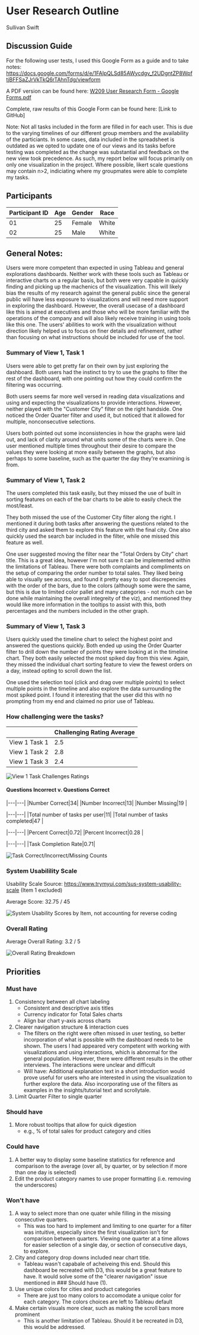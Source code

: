 # User Research Outline
Sullivan Swift

## Discussion Guide

For the following user tests, I used this Google Form as a guide and to take notes: https://docs.google.com/forms/d/e/1FAIpQLSd85AWycdgv_f2UDgntZP8WpftjBFFSaZJrVkTkQ6rTAhnTdg/viewform

A PDF version can be found here: [W209 User Research Form - Google Forms.pdf](https://github.com/giktech/pipeline/blob/master/user%20research%20analysis/Sullivan/W209%20User%20Research%20Form%20-%20Google%20Forms.pdf)

Complete, raw results of this Google Form can be found here: [Link to GitHub]

Note: Not all tasks included in the form are filled in for each user. This is due to the varying timelines of our different group members and the availability of the particiants. In some cases, data included in the spreadsheet is outdated as we opted to update one of our views and its tasks before testing was completed as the change was substantial and feedback on the new view took precedence. As such, my report below will focus primarily on only one visualization in the project. Where possible, likert scale questions may contain n>2, indiciating where my groupmates were able to complete my tasks. 

## Participants

|Participant ID|Age|Gender|Race|
|---|---|---|---|
|01|25|Female|White|
|02|25|Male|White|

## General Notes:

Users were more competent than expected in using Tableau and general explorations dashboards. Neither work with these tools such as Tableau or interactive charts on a regular basis, but both were very capable in quickly finding and picking up the machenics of the visualization. This will likely bias the results of my research against the general public since the general public will have less exposure to visualizations and will need more support in exploring the dashboard. However, the overall usecase of a dashboard like this is aimed at executives and those who will be more familiar with the operations of the company and will also likely receive training in using tools like this one. The users' abilities to work with the visualization without direction likely helped us to focus on finer details and refinement, rather than focusing on what instructions should be included for use of the tool.

### Summary of View 1, Task 1

Users were able to get pretty far on their own by just exploring the dashboard. Both users had the instinct to try to use the graphs to filter the rest of the dashboard, with one pointing out how they could confirm the filtering was occurring.  

Both users seems far more well versed in reading data visualizations and using and expecting the visualizations to provide interactions. However, neither played with the "Customer City" filter on the right handside. One noticed the Order Quarter filter and used it, but noticed that it allowed for multiple, nonconsecutive selections. 

Users both pointed out some inconsistencies in how the graphs were laid out, and lack of clarity around what units some of the charts were in. One user mentioned multiple times throughout their desire to compare the values they were looking at more easily between the graphs, but also perhaps to some baseline, such as the quarter the day they're examining is from.

### Summary of View 1, Task 2

The users completed this task easily, but they missed the use of built in sorting features on each of the bar charts to be able to easily check the most/least. 

They both missed the use of the Customer City filter along the right. I mentioned it during both tasks after answering the questions related to the third city and asked them to explore this feature with the final city. One also quickly used the search bar included in the filter, while one missed this feature as well.

One user suggested moving the filter near the "Total Orders by City" chart title. This is a great idea, however I'm not sure it can be implemented within the limitations of Tableau. There were both complaints and compliments on the setup of comparing the order number to total sales. They liked being able to visually see across, and found it pretty easy to spot discrepencies with the order of the bars, due to the colors (although some were the same, but this is due to limited color pallet and many categories - not much can be done while maintaining the overall integreity of the viz), and mentioned they would like more information in the tooltips to assist with this, both percentages and the numbers included in the other graph.

### Summary of View 1, Task 3

Users quickly used the timeline chart to select the highest point and answered the questions quickly. Both ended up using the Order Quarter filter to drill down the number of points they were looking at in the timeline chart. They both easily selected the most spiked day from this view. Again, they missed the individual chart sorting feature to view the fewest orders on a day, instead opting to scroll down the list. 

One used the selection tool (click and drag over multiple points) to select multiple points in the timeline and also explore the data surrounding the most spiked point. I found it interesting that the user did this with no prompting from my end and claimed no prior use of Tableau.

### How challenging were the tasks?

||Challenging Rating Average|
|---|---|
|View 1 Task 1 | 2.5|
|View 1 Task 2 | 2.8|
|View 1 Task 3 | 2.4|

![View 1 Task Challenges Ratings](charts/V1_Challenge.PNG)

#### Questions Incorrect v. Questions Correct

|---|---|
|Number Correct|34|
|Number Incorrect|13|
|Number Missing|19 |

|---|---|
|Total number of tasks per user|11|
|Total number of tasks completed|47 |

|---|---|
|Percent Correct|0.72|
|Percent Incorrect|0.28 |

|---|---|
|Task Completion Rate|0.71|

![Task Correct/Incorrect/Missing Counts](charts/task_assessment.png)

### System Usabilility Scale

Usability Scale Source: https://www.trymyui.com/sus-system-usability-scale
(Item 1 excluded)

Average Score: 32.75 / 45

![System Usability Scores by Item, not accounting for reverse coding](charts/sus.png)

### Overall Rating

Average Overall Rating: 3.2 / 5

![Overall Rating Breakdown](charts/overall_rating.png)

## Priorities

### Must have

1. Consistency between all chart labeling   
    * Consistent and descriptive axis titles
    * Currency indicator for Total Sales charts
    * Align bar chart y-axis across charts
2. Clearer navigation structure  & interaction cues
    * The filters on the right were often missed in user testing, so better incorporation of what is possible with the dashboard needs to be shown. The users I had appeared very competent with working with visualizations and using interactions, which is abnormal for the general population. However, there were different results in the other interviews. The interactions were unclear and difficult
    * Will have: Additional explanation text in a short introduction would prove useful for users who are interested in using the visualization to further explore the data. Also incorporating use of the filters as examples in the insights/tutorial text and scrollytale.
3. Limit Quarter Filter to single quarter


### Should have

1. More robust tooltips that allow for quick digestion 
    * e.g., % of total sales for product category and cities

### Could have

1. A better way to display some baseline statistics for reference and comparison to the average (over all, by quarter, or by selection if more than one day is selected)
2. Edit the product category names to use proper formatting (i.e. removing the underscores)

### Won't have

1. A way to select more than one quater while filling in the missing consecutive quarters. 
    * This was too hard to implement and limiting to one quarter for a filter was intuitive, especially since the first visualization isn't for comparison between quarters. Viewing one quarter at a time allows for easier selection of a single day, or section of consecutive days, to explore.
2. City and category drop downs included near chart title.
    * Tableau wasn't capabale of acheiveing this end. Should this dashboard be recreated with D3, this would be a great feature to have. It would solve some of the "clearer navigation" issue mentioned in ### Should have (1).
3. Use unique colors for cities and product categories
    * There are just too many colors to accomodate a unique color for each category. The colors choices are left to Tableau default
4. Make certain visuals more clear, such as making the scroll bars more prominent
    * This is another limitation of Tableau. Should it be recreated in D3, this would be addressed.